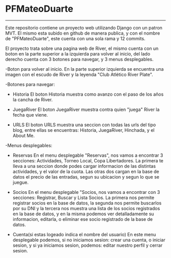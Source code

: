 
# PFMateoDuarte
---
Este repositorio contiene un proyecto web utilizando Django con un patron MVT. El mismo esta subido en github de manera publica, y con el nombre de "PFMateoDuarte", este cuenta con una sola rama y 12 commits.

El proyecto trata sobre una pagina web de River, el mismo cuenta con un boton en la parte superior a la izquierda para volver al inicio, del lado derecho cuenta con 3 botones para navegar, y 3 menus desplegables.

-Boton para volver al inicio.
En la parte superior izquierda se encuentra una imagen con el escudo de River y la leyenda "Club Atlético River Plate".

-Botones para navegar:

- Historia
El boton Historia muestra como avanzo con el paso de los años la cancha de River.

- JuegaRiver
El boton JuegaRiver muestra contra quien "juega" River la fecha que viene.

- URLS
El boton URLS muestra una seccion con todas las urls del tipo blog, entre ellas se encuentras: Historia, JuegaRiver, Hinchada, y el About Me.

-Menus desplegables:

- Reservas
En el menu desplegable "Reservas", nos vamos a encontrar 3 secciones: Actividades, Torneo Local, Copa Libertadores. La primera te lleva a una seccion donde podes cargar informacion de las distintas actividades, y el valor de la cuota. Las otras dos cargan en la base de datos el precio de las entradas, segun su ubicacion y segun lo que se juegue.

- Socios
En el menu desplegable "Socios, nos vamos a encontrar con 3 secciones: Registrar,  Buscar y Lista Socios. La primera nos permite registrar socios en la base de datos, la segunda nos permite buscarlos por su DNI y la tercera nos muestra una lista de los socios registrados en la base de datos, y en la misma podemos ver detalladamente su informacion, editarla, o eliminar ese socio registrado de la base de datos.

- Cuenta(si estas logeado indica el nombre del usuario)
En este menu desplegable podemos, si no iniciamos sesion: crear una cuenta, o iniciar sesion, y si ya iniciamos sesion, podemos: editar nuestro perfil y cerrar sesion.

